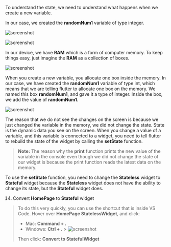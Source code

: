 To understand the state, we need to understand what happens when we create a new variable.

In our case, we created the **randomNum1** variable of type integer.

![screenshot](https://lh6.googleusercontent.com/AaLsDlgcSDVGbbEYDM66CR4Uc1sZsJXicKhq6JR7qr5W-ixOEPjnawJo2tmPyMi0CwghhQf4-R1xdaAGUDQLW93G_iLilUU2AKFr4lPtTqCMYPaGNyOezYv4BebtpLQOdged8WNM)

![screenshot](https://lh5.googleusercontent.com/__PXMqOBl4ZfUFsMicRXaCVfAEUSwXv0ZWAaoh-GxmKLBnsq0LblnyfNtNhlOIXzMs0NSPgAmlRxiJGDaTDxM9L75TxMjnvYmqsq9DLzUthM-VlAbei5euTFDXH2aXlskUhOc6ug)

In our device, we have **RAM** which is a form of computer memory. To keep things easy, just imagine the **RAM** as a collection of boxes.

![screenshot](https://lh5.googleusercontent.com/i366W_K7BL3ZAS08IzUXBTdap-bJegcukOMWmF5a4sw8UopFFrdKBnk19sN15PAKBSpTY9hYgoGFL9_S-yS7X3equtZDu-w35ZqJqDQJNkF8e0JBSQe_VAkIRJGapozRxhSmgS5S)

When you create a new variable, you allocate one box inside the memory. In our case, we have created the **randomNum1** variable of type int, which means that we are telling flutter to allocate one box on the memory. We named this box **randomNum1**, and gave it a type of integer. Inside the box, we add the value of **randomNum1**.

![screenshot](https://lh3.googleusercontent.com/zrD-fRwCbGBjQJflzdwJGF3GuyqmO5ZtaksVWVr-OsiHU-dtlMRfUbAdtWSjk3xBxrez9udMqX7n3rBcFTa-gNCBcQtv0EYoYW1ljLG5jVq9DfxzXPlytTreGmKRaRDRiM1taafK)

The reason that we do not see the changes on the screen is because we just changed the variable in the memory, we did not change the state. State is the dynamic data you see on the screen. When you change a value of a variable, and this variable is connected to a widget, you need to tell flutter to rebuild the state of the widget by calling the **setState** function.

> **Note:** The reason why the **print** function prints the new value of the variable in the console even though we did not change the state of our widget is because the print function reads the latest data on the memory.

To use the **setState** function, you need to change the **Stateless** widget to **Stateful** widget because the **Stateless** widget does not have the ability to change its state, but the **Stateful** widget does.

14. Convert **HomePage** to **Stateful** widget

> To do this very quickly, you can use the shortcut that is inside VS Code. Hover over **HomePage StatelessWidget**, and click:
>
> - Mac: **Command + .**
> - Windows: **Ctrl + .** > ![screenshot](https://lh6.googleusercontent.com/8EGAOrVnkv5CjdacaGE4DVpHZ5Xi8wc2kxJgX2Jqh8FY9RjIujeyCtPNhd6C_A0hEYH2qlBXx3jz5jvZ1uGaTOW72LYq6yzygs7TnHVZy3CzsW18ynqnNKeyId5Ze1Ba5ga0WR6j)
>
> Then click: **Convert to StatefulWidget**
